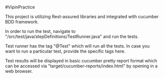 #VipinPractice


This project is utilizing Rest-assured libraries and integrated with cucumber BDD framework.

In order to run the test, navigate to "/src/test/java/stepDefinitions/TestRunner.java" and run the tests.

Test runner has the tag "@Test" which will run all the tests. In case you want to run a particular test, provide the specific tags here.

Test results will be displayed in basic cucumber pretty report format which can be accessed via "target/cucumber-reports/index.html" by opening in a web browser.
